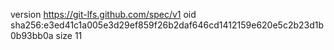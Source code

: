 version https://git-lfs.github.com/spec/v1
oid sha256:e3ed41c1a005e3d29ef859f26b2daf646cd1412159e620e5c2b23d1b0b93bb0a
size 11
